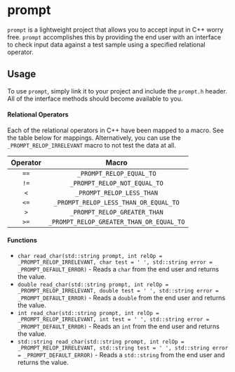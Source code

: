 prompt
======

`prompt` is a lightweight project that allows you to accept input in C++ worry
free.  `prompt` accomplishes this by providing the end user with an interface to
check input data against a test sample using a specified relational operator.

## Usage

To use `prompt`, simply link it to your project and include the `prompt.h`
header.  All of the interface methods should become available to you.

#### Relational Operators

Each of the relational operators in C++ have been mapped to a macro.  See the
table below for mappings.  Alternatively, you can use the
`_PROMPT_RELOP_IRRELEVANT` macro to not test the data at all.

| Operator |                   Macro                  |
|:--------:|:----------------------------------------:|
|   `==`   | `_PROMPT_RELOP_EQUAL_TO`                 |
|   `!=`   | `_PROMPT_RELOP_NOT_EQUAL_TO`             |
|    `<`   | `_PROMPT_RELOP_LESS_THAN`                |
|   `<=`   | `_PROMPT_RELOP_LESS_THAN_OR_EQUAL_TO`    |
|    `>`   | `_PROMPT_RELOP_GREATER_THAN`             |
|   `>=`   | `_PROMPT_RELOP_GREATER_THAN_OR_EQUAL_TO` |

#### Functions
* `char read_char(std::string prompt, int relOp = _PROMPT_RELOP_IRRELEVANT, char
  test = ' ', std::string error = _PROMPT_DEFAULT_ERROR)` - Reads a `char` from
  the end user and returns the value.
* `double read_char(std::string prompt, int relOp = _PROMPT_RELOP_IRRELEVANT,
  double test = ' ', std::string error = _PROMPT_DEFAULT_ERROR)` - Reads a
  `double` from the end user and returns the value.
* `int read_char(std::string prompt, int relOp = _PROMPT_RELOP_IRRELEVANT, int
  test = ' ', std::string error = _PROMPT_DEFAULT_ERROR)` - Reads an `int` from
  the end user and returns the value.
* `std::string read_char(std::string prompt, int relOp =
  _PROMPT_RELOP_IRRELEVANT, std::string test = ' ', std::string error =
  _PROMPT_DEFAULT_ERROR)` - Reads a `std::string` from the end user and returns
  the value.
